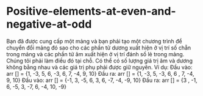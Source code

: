 # Positive-elements-at-even-and-negative-at-odd
Bạn đã được cung cấp một mảng và bạn phải tạo một chương trình để chuyển đổi mảng đó sao cho các phần tử dương xuất hiện ở vị trí số chẵn trong mảng và các phần tử âm xuất hiện ở vị trí đánh số lẻ trong mảng. Chúng tôi phải làm điều đó tại chỗ.  Có thể có số lượng giá trị âm và dương không bằng nhau và các giá trị phụ phải được giữ nguyên.  Ví dụ:    Đầu vào: arr [] = {1, -3, 5, 6, -3, 6, 7, -4, 9, 10}  Đầu ra: arr [] = {1, -3, 5, -3, 6, 6 , 7, -4, 9, 10}   Đầu vào: arr [] = {-1, 3, -5, 6, 3, 6, -7, -4, -9, 10}  Đầu ra: arr [] = {3 , -1, 6, -5, 3, -7, 6, -4, 10, -9}
